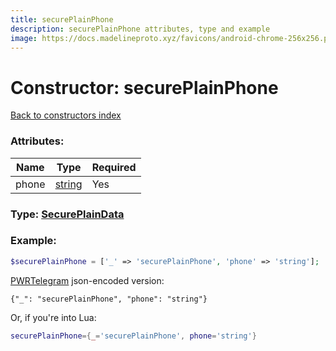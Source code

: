 ```yaml
---
title: securePlainPhone
description: securePlainPhone attributes, type and example
image: https://docs.madelineproto.xyz/favicons/android-chrome-256x256.png
---
```

# Constructor: securePlainPhone  
[Back to constructors index](index.md)



### Attributes:

| Name     |    Type       | Required |
|----------|---------------|----------|
|phone|[string](../types/string.md) | Yes|



### Type: [SecurePlainData](../types/SecurePlainData.md)


### Example:

```php
$securePlainPhone = ['_' => 'securePlainPhone', 'phone' => 'string'];
```  

[PWRTelegram](https://pwrtelegram.xyz) json-encoded version:

```
{"_": "securePlainPhone", "phone": "string"}
```


Or, if you're into Lua:

```lua
securePlainPhone={_='securePlainPhone', phone='string'}

```


